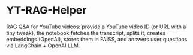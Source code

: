 # YT-RAG-Helper
RAG Q&amp;A for YouTube videos: provide a YouTube video ID (or URL with a tiny tweak), the notebook fetches the transcript, splits it, creates embeddings (OpenAI), stores them in FAISS, and answers user questions via LangChain + OpenAI LLM.
